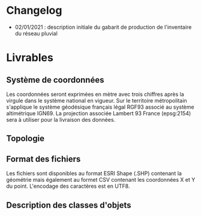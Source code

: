 # Changelog

- 02/01/2021 : description initiale du gabarit de production de l'inventaire du réseau pluvial

# Livrables

## Système de coordonnées

Les coordonnées seront exprimées en mètre avec trois chiffres après la virgule dans le système national en vigueur.
Sur le territoire métropolitain s'applique le système géodésique français légal RGF93 associé au système altimétrique IGN69. La projection associée Lambert 93 France (epsg:2154) sera à utiliser pour la livraison des données.

## Topologie


## Format des fichiers

Les fichiers sont disponibles au format ESRI Shape (.SHP) contenant la géométrie mais également au formet CSV contenant les coordonnées X et Y du point.
L'encodage des caractères est en UTF8.

## Description des classes d'objets
